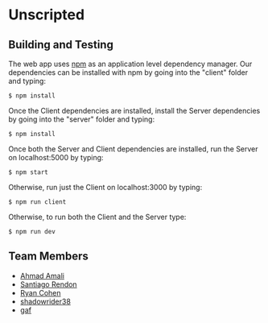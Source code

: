 # Unscripted

## Building and Testing
The web app uses [npm](https://www.npmjs.com/get-npm) as an application level dependency manager. Our dependencies can be installed with npm by going into the "client" folder and typing:

```
$ npm install
```

Once the Client dependencies are installed, install the Server dependencies by going into the "server" folder and typing:

```
$ npm install
```

Once both the Server and Client dependencies are installed, run the Server on localhost:5000 by typing:

```
$ npm start
```

Otherwise, run just the Client on localhost:3000 by typing:

```
$ npm run client
```

Otherwise, to run both the Client and the Server type:

```
$ npm run dev
```

## Team Members
* [Ahmad Amali](https://github.com/AhmadAmali)
* [Santiago Rendon](https://github.com/santiagorendon)
* [Ryan Cohen](https://github.com/ryanjcohen)
* [shadowrider38](https://github.com/shadowrider38)
* [gaf](https://github.com/youngGaf)
